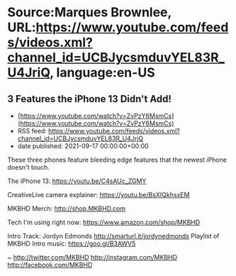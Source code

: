 # Source:Marques Brownlee, URL:https://www.youtube.com/feeds/videos.xml?channel_id=UCBJycsmduvYEL83R_U4JriQ, language:en-US

## 3 Features the iPhone 13 Didn't Add!
 - [https://www.youtube.com/watch?v=ZvPzY6MsmCs](https://www.youtube.com/watch?v=ZvPzY6MsmCs)
 - RSS feed: https://www.youtube.com/feeds/videos.xml?channel_id=UCBJycsmduvYEL83R_U4JriQ
 - date published: 2021-09-17 00:00:00+00:00

These three phones feature bleeding edge features that the newest iPhone doesn't touch.

The iPhone 13: https://youtu.be/C4sAUc_ZGMY

CreativeLive camera explainer: https://youtu.be/BsXIQkhsxEM

MKBHD Merch: http://shop.MKBHD.com

Tech I'm using right now: https://www.amazon.com/shop/MKBHD

Intro Track: Jordyn Edmonds  http://smarturl.it/jordynedmonds
Playlist of MKBHD Intro music: https://goo.gl/B3AWV5

~
http://twitter.com/MKBHD
http://instagram.com/MKBHD
http://facebook.com/MKBHD

